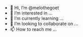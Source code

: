 - 👋 Hi, I’m @melothegoet
- 👀 I’m interested in ...
- 🌱 I’m currently learning ...
- 💞️ I’m looking to collaborate on ...
- 📫 How to reach me ...

<!---
melothegoet/melothegoet is a ✨ special ✨ repository because its `README.md` (this file) appears on your GitHub profile.
You can click the Preview link to take a look at your changes.
--->
